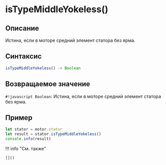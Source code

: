 # isTypeMiddleYokeless()

## Описание
Истина, если в моторе средний элемент статора без ярма.

## Синтаксис
```javascript
isTypeMiddleYokeless() -> Boolean
```

## Возвращаемое значение
`#!javascript Boolean`: Истина, если в моторе средний элемент статора без ярма.

## Пример
```javascript linenums="1"
let stator = motor.stator
let result = stator.isTypeMiddleYokeless()
console.info(result)
```

!!! info "См. также"

    []()

